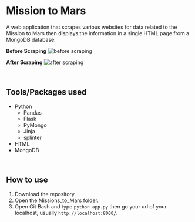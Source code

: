 # Mission to Mars
A web application that scrapes various websites for data related to the Mission to Mars then displays the information in a single HTML page from a MongoDB database.

**Before Scraping**
![before scraping](Missions_to_Mars/final-application-screenshots/landing_page)

**After Scraping**
![after scraping](Missions_to_Mars/final-application-screenshots/after_scraping)

<br>

## Tools/Packages used
- Python
  - Pandas
  - Flask
  - PyMongo
  - Jinja
  - splinter
- HTML
- MongoDB

<br>

## How to use
1) Download the repository.
2) Open the Missions_to_Mars folder.
3) Open Git Bash and type `python app.py` then go your url of your localhost, usually `http://localhost:8000/`.
